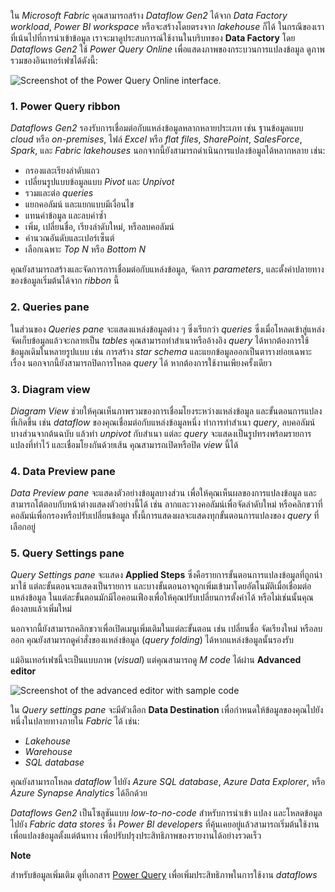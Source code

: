 
ใน _Microsoft Fabric_ คุณสามารถสร้าง _Dataflow Gen2_ ได้จาก _Data Factory workload_, _Power BI workspace_ หรือจะสร้างโดยตรงจาก _lakehouse_ ก็ได้ ในกรณีของเราที่เน้นไปที่การนำเข้าข้อมูล เราจะมาดูประสบการณ์ใช้งานในบริบทของ **Data Factory** โดย _Dataflows Gen2_ ใช้ _Power Query Online_ เพื่อแสดงภาพของกระบวนการแปลงข้อมูล ดูภาพรวมของอินเทอร์เฟซได้ดังนี้:

![Screenshot of the Power Query Online interface.](https://learn.microsoft.com/en-us/training/wwl/use-dataflow-gen-2-fabric/media/power-query-online-overview.png)

### 1. Power Query ribbon

_Dataflows Gen2_ รองรับการเชื่อมต่อกับแหล่งข้อมูลหลากหลายประเภท เช่น ฐานข้อมูลแบบ _cloud_ หรือ _on-premises_, ไฟล์ _Excel_ หรือ _flat files_, _SharePoint_, _SalesForce_, _Spark_, และ _Fabric lakehouses_ นอกจากนี้ยังสามารถดำเนินการแปลงข้อมูลได้หลากหลาย เช่น:

- กรองและเรียงลำดับแถว
- เปลี่ยนรูปแบบข้อมูลแบบ _Pivot_ และ _Unpivot_
- รวมและต่อ _queries_
- แยกคอลัมน์ และแยกแบบมีเงื่อนไข
- แทนค่าข้อมูล และลบค่าซ้ำ
- เพิ่ม, เปลี่ยนชื่อ, เรียงลำดับใหม่, หรือลบคอลัมน์
- คำนวณอันดับและเปอร์เซ็นต์
- เลือกเฉพาะ _Top N_ หรือ _Bottom N_

คุณยังสามารถสร้างและจัดการการเชื่อมต่อกับแหล่งข้อมูล, จัดการ _parameters_, และตั้งค่าปลายทางของข้อมูลเริ่มต้นได้จาก _ribbon_ นี้

### 2. Queries pane

ในส่วนของ _Queries pane_ จะแสดงแหล่งข้อมูลต่าง ๆ ซึ่งเรียกว่า _queries_ ซึ่งเมื่อโหลดเข้าสู่แหล่งจัดเก็บข้อมูลแล้วจะกลายเป็น _tables_ คุณสามารถทำสำเนาหรืออ้างอิง _query_ ได้หากต้องการใช้ข้อมูลเดิมในหลายรูปแบบ เช่น การสร้าง _star schema_ และแยกข้อมูลออกเป็นตารางย่อยเฉพาะเรื่อง นอกจากนี้ยังสามารถปิดการโหลด _query_ ได้ หากต้องการใช้งานเพียงครั้งเดียว

### 3. Diagram view

_Diagram View_ ช่วยให้คุณเห็นภาพรวมของการเชื่อมโยงระหว่างแหล่งข้อมูล และขั้นตอนการแปลงที่เกิดขึ้น เช่น _dataflow_ ของคุณเชื่อมต่อกับแหล่งข้อมูลหนึ่ง ทำการทำสำเนา _query_, ลบคอลัมน์บางส่วนจากต้นฉบับ แล้วทำ _unpivot_ กับสำเนา แต่ละ _query_ จะแสดงเป็นรูปทรงพร้อมรายการแปลงที่ทำไว้ และเชื่อมโยงกันด้วยเส้น คุณสามารถเปิดหรือปิด _view_ นี้ได้

### 4. Data Preview pane

_Data Preview pane_ จะแสดงตัวอย่างข้อมูลบางส่วน เพื่อให้คุณเห็นผลของการแปลงข้อมูล และสามารถโต้ตอบกับหน้าต่างแสดงตัวอย่างนี้ได้ เช่น ลากและวางคอลัมน์เพื่อจัดลำดับใหม่ หรือคลิกขวาที่คอลัมน์เพื่อกรองหรือปรับเปลี่ยนข้อมูล ทั้งนี้การแสดงผลจะแสดงทุกขั้นตอนการแปลงของ _query_ ที่เลือกอยู่

### 5. Query Settings pane

_Query Settings pane_ จะแสดง **Applied Steps** ซึ่งคือรายการขั้นตอนการแปลงข้อมูลที่ถูกนำมาใช้ แต่ละขั้นตอนจะแสดงเป็นรายการ และบางขั้นตอนอาจถูกเพิ่มเข้ามาโดยอัตโนมัติเมื่อเชื่อมต่อแหล่งข้อมูล ในแต่ละขั้นตอนมักมีไอคอนเฟืองเพื่อให้คุณปรับเปลี่ยนการตั้งค่าได้ หรือไม่เช่นนั้นคุณต้องลบแล้วเพิ่มใหม่

นอกจากนี้ยังสามารถคลิกขวาเพื่อเปิดเมนูเพิ่มเติมในแต่ละขั้นตอน เช่น เปลี่ยนชื่อ จัดเรียงใหม่ หรือลบออก คุณยังสามารถดูคำสั่งของแหล่งข้อมูล (_query folding_) ได้หากแหล่งข้อมูลนั้นรองรับ

แม้อินเทอร์เฟซนี้จะเป็นแบบภาพ (_visual_) แต่คุณสามารถดู _M code_ ได้ผ่าน **Advanced editor**

![Screenshot of the advanced editor with sample code](https://learn.microsoft.com/en-us/training/wwl/use-dataflow-gen-2-fabric/media/power-query-advanced-editor.png)

ใน _Query settings pane_ จะมีตัวเลือก **Data Destination** เพื่อกำหนดให้ข้อมูลของคุณไปยังหนึ่งในปลายทางภายใน _Fabric_ ได้ เช่น:

- _Lakehouse_
- _Warehouse_
- _SQL database_

คุณยังสามารถโหลด _dataflow_ ไปยัง _Azure SQL database_, _Azure Data Explorer_, หรือ _Azure Synapse Analytics_ ได้อีกด้วย

_Dataflows Gen2_ เป็นโซลูชันแบบ _low-to-no-code_ สำหรับการนำเข้า แปลง และโหลดข้อมูลไปยัง _Fabric data stores_ ซึ่ง _Power BI developers_ ที่คุ้นเคยอยู่แล้วสามารถเริ่มต้นใช้งานเพื่อแปลงข้อมูลตั้งแต่ต้นทาง เพื่อปรับปรุงประสิทธิภาพของรายงานได้อย่างรวดเร็ว

**Note**

สำหรับข้อมูลเพิ่มเติม ดูที่เอกสาร [Power Query](https://learn.microsoft.com/en-us/power-query/) เพื่อเพิ่มประสิทธิภาพในการใช้งาน _dataflows_